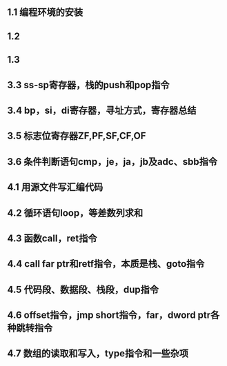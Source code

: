 

## 1.1 编程环境的安装


## 1.2

## 1.3

## 3.3 ss-sp寄存器，栈的push和pop指令



## 3.4 bp，si，di寄存器，寻址方式，寄存器总结



## 3.5 标志位寄存器ZF,PF,SF,CF,OF



## 3.6 条件判断语句cmp，je，ja，jb及adc、sbb指令



## 4.1 用源文件写汇编代码



## 4.2 循环语句loop，等差数列求和



## 4.3 函数call，ret指令



## 4.4 call far ptr和retf指令，本质是栈、goto指令



## 4.5 代码段、数据段、栈段，dup指令



## 4.6 offset指令，jmp short指令，far，dword ptr各种跳转指令



## 4.7 数组的读取和写入，type指令和一些杂项
